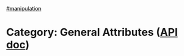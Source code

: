 [#manipulation](?/manipulation.md)

# Category: General Attributes ([API doc](https://api.jquery.com/category/manipulation/general-attributes/))

<style>
th { text-align: left; font-style: italic; }
tr td:nth-child(1) { width: 15%; font-weight: bold; }
tr td:nth-child(2) { width: 75%; }
td {
  vertical-align: top;
}
</style>
